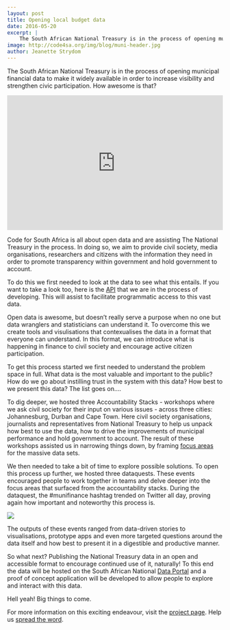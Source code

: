 ```yaml
---
layout: post
title: Opening local budget data
date: 2016-05-20
excerpt: |
    The South African National Treasury is in the process of opening municipal financial data to make it widely available in order to increase visibility and strengthen civic participation. How awesome is that?
image: http://code4sa.org/img/blog/muni-header.jpg
author: Jeanette Strydom
---
```


The South African National Treasury is in the process of opening municipal financial data to make it widely available in order to increase visibility and strengthen civic participation. How awesome is that?

<p class="text-center">
    <iframe width="100%" height="315" src="https://www.youtube.com/embed/HYfLQg4-kVs" frameborder="0" allowfullscreen></iframe>
</p>

Code for South Africa is all about open data and are assisting The National Treasury in the process. In doing so, we aim to provide civil society, media organisations, researchers and citizens with the information  they need in order to promote transparency within government and hold government to account.

To do this we first needed to look at the data to see what this entails. If you want to take a look too, here is the [API](https://data.municipalmoney.org.za/) that we are in the process of developing. This will assist to facilitate programmatic access to this vast data.


Open data is awesome, but doesn’t really serve a purpose when no one but data wranglers and statisticians can understand it. To overcome this we create tools and visulisations that contexualises the data in a format that everyone can understand. In this format, we can introduce what is happening in finance to civil society and encourage active citizen participation. 

To get this process started we first needed to understand the problem space in full.
What data is the most valuable and important to the public?
How do we go about instilling trust in the system with this data?
How best to we present this data?
The list goes on….

To dig deeper, we hosted three Accountability Stacks - workshops where we ask civil society for their input on various issues - across three cities: Johannesburg, Durban and Cape Town. Here civil society organisations, journalists and representatives from National Treasury to help us unpack how best to use the data, how to drive the improvements of municipal performance and hold government to account. The result of these workshops assisted us in narrowing things down, by framing [focus areas](https://docs.google.com/document/d/1EeWeyozSs66HY2a1V-HjwT4_QvTUPLzq2wrn2a-sI0E/edit?ts=5714c567) for the massive data sets.

We then needed to take a bit of time to explore possible solutions. To open this process up further, we hosted three dataquests. These events encouraged people to work together in teams and delve deeper into the focus areas that surfaced from the accountability stacks. During the dataquest, the #munifinance hashtag trended on Twitter all day, proving again how important and noteworthy this process is.

<img src="//images/blog/muni-finance-trend-alert.jpg">

The outputs of these events ranged from data-driven stories to visualisations, prototype apps and even more targeted questions around the data itself and how best to present it in a digestible and productive manner.

So what  next?
Publishing the National Treasury data in an open and accessible format to encourage continued use of it, naturally! To this end the data will be hosted on the South African National [Data Portal](http://data.gov.za) and a proof of concept application will be developed to allow people to explore and interact with this data.

Hell yeah! Big things to come.

For more information on this exciting endeavour, visit the [project page](http://code4sa.org/municipal-finance.html). 
Help us [spread the word](https://twitter.com/intent/tweet?text=@Code4SA%20and%20National%20Treasury%20are%20working%20to%20release%20Municipal%20Finance%20Data.%20Read%20more%20here).